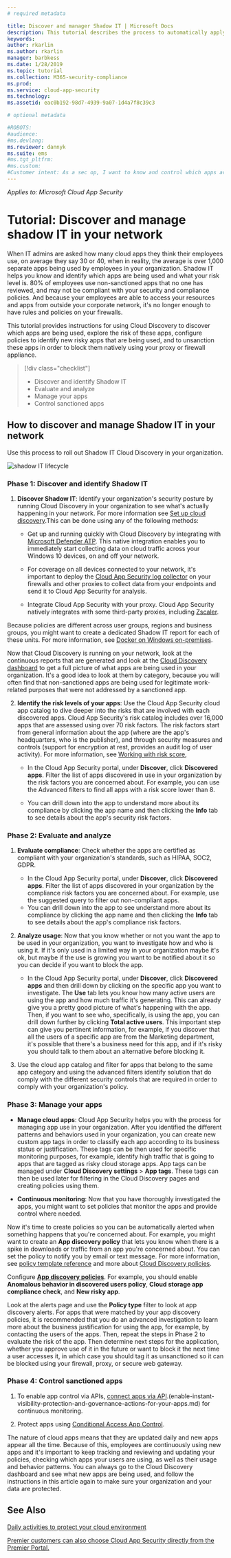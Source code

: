 ```yaml
---
# required metadata

title: Discover and manager Shadow IT | Microsoft Docs
description: This tutorial describes the process to automatically apply Azure Information Protection classification labels in Microsoft Cloud App Security.
keywords:
author: rkarlin
ms.author: rkarlin
manager: barbkess
ms.date: 1/28/2019
ms.topic: tutorial
ms.collection: M365-security-compliance
ms.prod:
ms.service: cloud-app-security
ms.technology:
ms.assetid: eac0b192-98d7-4939-9a07-1d4a7f8c39c3

# optional metadata

#ROBOTS:
#audience:
#ms.devlang:
ms.reviewer: dannyk
ms.suite: ems
#ms.tgt_pltfrm:
#ms.custom:
#Customer intent: As a sec op, I want to know and control which apps are used in my org so that I can harden my organization's security.
---
```

*Applies to: Microsoft Cloud App Security*


# Tutorial: Discover and manage shadow IT in your network

When IT admins are asked how many cloud apps they think their employees use, on average they say 30 or 40, when in reality, the average is over 1,000 separate apps being used by employees in your organization. Shadow IT helps you know and identify which apps are being used and what your risk level is. 80% of employees use non-sanctioned apps that no one has reviewed, and may not be compliant with your security and compliance policies. And because your employees are able to access your resources and apps from outside your corporate network, it's no longer enough to have rules and policies on your firewalls. 

This tutorial provides instructions for using Cloud Discovery to discover which apps are being used, explore the risk of these apps, configure policies to identify new risky apps that are being used, and to unsanction these apps in order to block them natively using your proxy or firewall appliance.

> [!div class="checklist"]
> * Discover and identify Shadow IT
> * Evaluate and analyze
> * Manage your apps
> * Control sanctioned apps
 
## How to discover and manage Shadow IT in your network

Use this process to roll out Shadow IT Cloud Discovery in your organization.

![shadow IT lifecycle](./media/shadow-it-lifecycle.png)

### Phase 1: Discover and identify Shadow IT
    
1. **Discover Shadow IT**: Identify your organization's security posture by running Cloud Discovery in your organization to see what's actually happening in your network. For more information see [Set up cloud discovery](set-up-cloud-discovery.md).This can be done using any of the following methods:
   
    - Get up and running quickly with Cloud Discovery by integrating with [Microsoft Defender ATP](wdatp-integration.md). This native integration enables you to immediately start collecting data on cloud traffic across your Windows 10 devices, on and off your network.
   
    - For coverage on all devices connected to your network, it's important to deploy the [Cloud App Security log collector](discovery-docker.md) on your firewalls and other proxies to collect data from your endpoints and send it to Cloud App Security for analysis.

   - Integrate Cloud App Security with your proxy. Cloud App Security natively integrates with some third-party proxies, including [Zscaler](zscaler-integration.md).
   
 
Because policies are different across user groups, regions and business groups, you might want to create a dedicated Shadow IT report for each of these units. For more information, see [Docker on Windows on-premises](discovery-docker-windows.md#continuous-reports).


Now that Cloud Discovery is running on your network, look at the continuous reports that are generated and look at the [Cloud Discovery dashboard](working-with-cloud-discovery-data.md) to get a full picture of what apps are being used in your organization. It's a good idea to look at them by category, because you will often find that non-sanctioned apps are being used for legitimate work-related purposes that were not addressed by a sanctioned app. 

2. **Identify the risk levels of your apps**: Use the Cloud App Security cloud app catalog to dive deeper into the risks that are involved with each discovered apps. Cloud App Security's risk catalog includes over 16,000 apps that are assessed using over 70 risk factors. The risk factors start from general information about the app (where are the app's headquarters, who is the publisher), and through security measures and controls (support for encryption at rest, provides an audit log of user activity). For more information, see [Working with risk score](risk-score.md),
    
   - In the Cloud App Security portal, under **Discover**, click **Discovered apps**. Filter the list of apps discovered in use in your organization by the risk factors you are concerned about. For example, you can use the Advanced filters to find all apps with a risk score lower than 8. 

   - You can drill down into the app to understand more about its compliance by clicking the app name and then clicking the **Info** tab to see details about the app's security risk factors.
    
### Phase 2: Evaluate and analyze

1. **Evaluate compliance**: Check whether the apps are certified as compliant with your organization's standards, such as HIPAA, SOC2, GDPR.
   - In the Cloud App Security portal, under **Discover**, click **Discovered apps**. Filter the list of apps discovered in your organization by the compliance risk factors you are concerned about. For example, use the suggested query to filter out non-compliant apps.
   - You can drill down into the app to see understand more about its compliance by clicking the app name and then clicking the **Info** tab to see details about the app's compliance risk factors.

2. **Analyze usage**: Now that you know whether or not you want the app to be used in your organization, you want to investigate how and who is using it. If it's only used in a limited way in your organization maybe it's ok, but maybe if the use is growing you want to be notified about it so you can decide if you want to block the app.
    - In the Cloud App Security portal, under **Discover**, click **Discovered apps** and then drill down by clicking on the specific app you want to investigate. The **Use** tab lets you know how many active users are using the app and how much traffic it's generating. This can already give you a pretty good picture of what's happening with the app. Then, if you want to see who, specifically, is using the app, you can drill down further by clicking **Total active users**. This important step can give you pertinent information, for example, if you discover that all the users of a specific app are from the Marketing department, it's possible that there's a business need for this app, and if it's risky you should talk to them about an alternative before blocking it.

4. Use the cloud app catalog and filter for apps that belong to the same app category and using the advanced filters identify solution that do comply with the different security controls that are required in order to comply with your organization's policy.


### Phase 3: Manage your apps
    
- **Manage cloud apps**: Cloud App Security helps you with the process for managing app use in your organization. After you identified the different patterns and behaviors used in your organization, you can create new custom app tags in order to classify each app according to its business status or justification.
These tags can be then used for specific monitoring purposes, for example, identify high traffic that is going to apps that are tagged as risky cloud storage apps. App tags can be managed under **Cloud Discovery settings** > **App tags**. These tags can then be used later for filtering in the Cloud Discovery pages and creating policies using them.

- **Continuous monitoring**: Now that you have thoroughly investigated the apps, you might want to set policies that monitor the apps and provide control where needed.

Now it's time to create policies so you can be automatically alerted when something happens that you're concerned about. For example, you might want to create an **App discovery policy** that lets you know when there is a spike in downloads or traffic from an app you're concerned about. You can set the policy to notify you by email or text message. For more information, see [policy template reference](policy-template-reference.md) and more about [Cloud Discovery policies](cloud-discovery-policies.md).


Configure [**App discovery policies**](cloud-discovery-policies.md). For example, you should enable **Anomalous behavior in discovered users policy**, **Cloud storage app compliance check**, and **New risky app**.


Look at the alerts page and use the **Policy type** filter to look at app discovery alerts. For apps that were matched by your app discovery policies, it is recommended that you do an advanced investigation to learn more about the business justification for using the app, for example, by contacting the users of the apps. Then, repeat the steps in Phase 2 to evaluate the risk of the app. Then determine next steps for the application, whether you approve use of it in the future or want to block it the next time a user accesses it, in which case you should tag it as unsanctioned so it can be blocked using your firewall, proxy, or secure web gateway. 


### Phase 4: Control sanctioned apps

1. To enable app control via APIs, [connect apps via API](enable-instant-visibility-protection-and-governance-actions-for-your-apps.md).(enable-instant-visibility-protection-and-governance-actions-for-your-apps.md) for continuous monitoring.

2. Protect apps using [Conditional Access App Control](proxy-intro-aad.md).


The nature of cloud apps means that they are updated daily and new apps appear all the time. Because of this,  employees are continuously using new apps and it's important to keep tracking and reviewing and updating your policies, checking which apps your users are using, as well as their usage and behavior patterns. You can always go to the Cloud Discovery dashboard and see what new apps are being used, and follow the instructions in this article again to make sure your organization and your data are protected.


## See Also  
[Daily activities to protect your cloud environment](daily-activities-to-protect-your-cloud-environment.md)   

[Premier customers can also choose Cloud App Security directly from the Premier Portal.](https://premier.microsoft.com/)  
  
  
